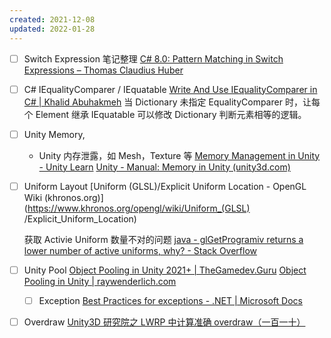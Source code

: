 ```yaml
---
created: 2021-12-08
updated: 2022-01-28
---
```

- [ ] Switch Expression 笔记整理
 [C# 8.0: Pattern Matching in Switch Expressions – Thomas Claudius Huber](https://www.thomasclaudiushuber.com/2021/02/25/c-9-0-pattern-matching-in-switch-expressions/)

- [ ] C# IEqualityComparer / IEquatable
 [Write And Use IEqualityComparer in C# | Khalid Abuhakmeh](https://khalidabuhakmeh.com/write-and-use-iequalitycomparer)
        当 Dictionary 未指定 EqualityComparer 时，让每个 Element 继承 IEquatable 可以修改 Dictionary 判断元素相等的逻辑。

- [ ] Unity Memory,
    - Unity 内存泄露，如 Mesh，Texture 等
 [Memory Management in Unity - Unity Learn](https://learn.unity.com/tutorial/memory-management-in-unity#)
 [Unity - Manual: Memory in Unity (unity3d.com)](https://docs.unity3d.com/2022.1/Documentation/Manual/performance-memory-overview.html)

- [ ] Uniform Layout
 [Uniform (GLSL)/Explicit Uniform Location - OpenGL Wiki (khronos.org)](https://www.khronos.org/opengl/wiki/Uniform_(GLSL) /Explicit_Uniform_Location)

    获取 Activie Uniform 数量不对的问题
 [java - glGetProgramiv returns a lower number of active uniforms, why? - Stack Overflow](https://stackoverflow.com/questions/29018766/glgetprogramiv-returns-a-lower-number-of-active-uniforms-why)

- [ ] Unity Pool
 [Object Pooling in Unity 2021+ | TheGamedev.Guru](https://thegamedev.guru/unity-cpu-performance/object-pooling/)
 [Object Pooling in Unity | raywenderlich.com](https://www.raywenderlich.com/847-object-pooling-in-unity)

    - [ ] Exception
 [Best Practices for exceptions - .NET | Microsoft Docs](https://docs.microsoft.com/en-us/dotnet/standard/exceptions/best-practices-for-exceptions)

- [ ] Overdraw
 [Unity3D 研究院之 LWRP 中计算准确 overdraw（一百一十）](https://www.xuanyusong.com/archives/4674)
